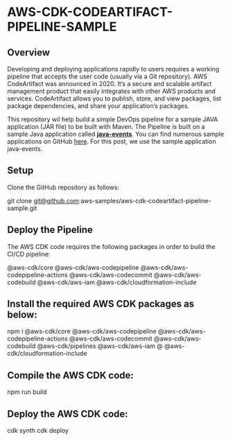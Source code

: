 # AWS-CDK-CODEARTIFACT-PIPELINE-SAMPLE

## Overview

Developing and deploying applications rapidly to users requires a working pipeline that accepts the user code (usually via a Git repository). AWS CodeArtifact was announced in 2020. It’s a secure and scalable artifact management product that easily integrates with other AWS products and services. CodeArtifact allows you to publish, store, and view packages, list package dependencies, and share your application’s packages.

This repository wil help build a simple DevOps pipeline for a sample JAVA application (JAR file) to be built with Maven. The Pipeline is built on a sample Java application called [**java-events**](https://github.com/awsdocs/aws-lambda-developer-guide/tree/main/sample-apps/java-events). You can find numerous sample applications on GitHub [here](https://github.com/awsdocs/aws-lambda-developer-guide/tree/main/sample-apps). For this post, we use the sample application java-events.


## Setup

Clone the GitHub repository as follows:

git clone git@github.com:aws-samples/aws-cdk-codeartifact-pipeline-sample.git

## Deploy the Pipeline

The AWS CDK code requires the following packages in order to build the CI/CD pipeline:

@aws-cdk/core
@aws-cdk/aws-codepipeline
@aws-cdk/aws-codepipeline-actions
@aws-cdk/aws-codecommit
@aws-cdk/aws-codebuild
@aws-cdk/aws-iam
@aws-cdk/cloudformation-include

## Install the required AWS CDK packages as below:

npm i @aws-cdk/core @aws-cdk/aws-codepipeline @aws-cdk/aws-codepipeline-actions @aws-cdk/aws-codecommit @aws-cdk/aws-codebuild @aws-cdk/pipelines @aws-cdk/aws-iam @ @aws-cdk/cloudformation-include

## Compile the AWS CDK code:

npm run build

## Deploy the AWS CDK code:

cdk synth
cdk deploy